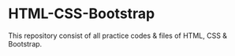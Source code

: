 # HTML-CSS-Bootstrap
This repository consist of all practice codes &amp; files of HTML, CSS &amp; Bootstrap.
